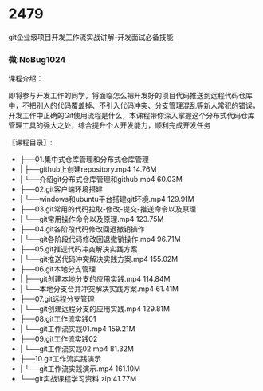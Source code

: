 # 2479
git企业级项目开发工作流实战讲解-开发面试必备技能
### 微:NoBug1024 


课程介绍：

即将参与开发工作的同学，将面临怎么把开发好的项目代码推送到远程代码仓库中，不把别人的代码覆盖掉、不引入代码冲突、分支管理混乱等新人常犯的错误，开发工作中正确的Git使用流程是什么，本课程带你深入掌握这个分布式代码仓库管理工具的强大之处，综合提升个人开发能力，顺利完成开发任务



〖课程目录〗:

- ├──01.集中式仓库管理和分布式仓库管理  
- |   ├──github上创建repository.mp4  14.76M
- |   └──介绍git分布式仓库管理和github.mp4  60.03M
- ├──02.git客户端环境搭建  
- |   └──windows和ubuntu平台搭建git环境.mp4  129.91M
- ├──03.git常用的代码拉取-修改-提交-推送命令以及原理  
- |   └──git常用操作命令以及原理.mp4  123.75M
- ├──04.git各阶段代码修改回退撤销操作  
- |   └──git各阶段代码修改回退撤销操作.mp4  96.71M
- ├──05.git推送代码冲突解决实践方案  
- |   └──git推送代码冲突解决实践方案.mp4  155.02M
- ├──06.git本地分支管理  
- |   ├──git创建本地分支的应用实践.mp4  114.84M
- |   └──本地分支合并冲突解决实践方案.mp4  61.41M
- ├──07.git远程分支管理  
- |   └──git创建远程分支的应用实践.mp4  129.81M
- ├──08.git工作流实践01  
- |   └──git工作流实践01.mp4  159.21M
- ├──09.git工作流实践02  
- |   └──git工作流实践02.mp4  81.32M
- ├──10.git工作流实践演示  
- |   └──git工作流实践演示.mp4  161.10M
- └──git实战课程学习资料.zip  41.77M
